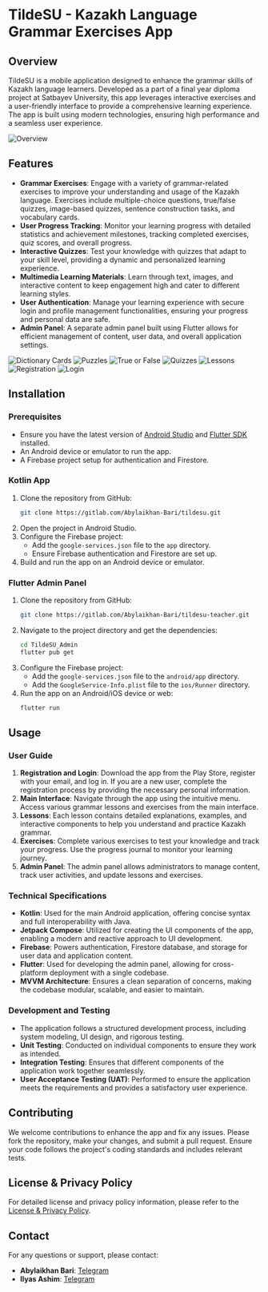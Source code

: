 # TildeSU - Kazakh Language Grammar Exercises App

## Overview
TildeSU is a mobile application designed to enhance the grammar skills of Kazakh language learners. Developed as a part of a final year diploma project at Satbayev University, this app leverages interactive exercises and a user-friendly interface to provide a comprehensive learning experience. The app is built using modern technologies, ensuring high performance and a seamless user experience.

![Overview](https://ibb.co.com/rkJtrT4)

## Features
- **Grammar Exercises**: Engage with a variety of grammar-related exercises to improve your understanding and usage of the Kazakh language. Exercises include multiple-choice questions, true/false quizzes, image-based quizzes, sentence construction tasks, and vocabulary cards.
- **User Progress Tracking**: Monitor your learning progress with detailed statistics and achievement milestones, tracking completed exercises, quiz scores, and overall progress.
- **Interactive Quizzes**: Test your knowledge with quizzes that adapt to your skill level, providing a dynamic and personalized learning experience.
- **Multimedia Learning Materials**: Learn through text, images, and interactive content to keep engagement high and cater to different learning styles.
- **User Authentication**: Manage your learning experience with secure login and profile management functionalities, ensuring your progress and personal data are safe.
- **Admin Panel**: A separate admin panel built using Flutter allows for efficient management of content, user data, and overall application settings.

![Dictionary Cards](https://ibb.co.com/Gs6w5Db)
![Puzzles](https://ibb.co.com/98SNtWR)
![True or False](https://ibb.co.com/s3115kL)
![Quizzes](https://ibb.co.com/Gc6wy5z)
![Lessons](https://ibb.co.com/swHvSgr)
![Registration](https://ibb.co.com/jgZhfFr)
![Login](https://ibb.co.com/8ss0fg9)

## Installation

### Prerequisites
- Ensure you have the latest version of [Android Studio](https://developer.android.com/studio) and [Flutter SDK](https://flutter.dev/docs/get-started/install) installed.
- An Android device or emulator to run the app.
- A Firebase project setup for authentication and Firestore.

### Kotlin App
1. Clone the repository from GitHub:
    ```bash
    git clone https://gitlab.com/Abylaikhan-Bari/tildesu.git
    ```
2. Open the project in Android Studio.
3. Configure the Firebase project:
    - Add the `google-services.json` file to the `app` directory.
    - Ensure Firebase authentication and Firestore are set up.
4. Build and run the app on an Android device or emulator.


### Flutter Admin Panel
1. Clone the repository from GitHub:
    ```bash
    git clone https://gitlab.com/Abylaikhan-Bari/tildesu-teacher.git
    ```
2. Navigate to the project directory and get the dependencies:
    ```bash
    cd TildeSU_Admin
    flutter pub get
    ```
3. Configure the Firebase project:
    - Add the `google-services.json` file to the `android/app` directory.
    - Add the `GoogleService-Info.plist` file to the `ios/Runner` directory.
4. Run the app on an Android/iOS device or web:
    ```bash
    flutter run
    ```

## Usage

### User Guide
1. **Registration and Login**: Download the app from the Play Store, register with your email, and log in. If you are a new user, complete the registration process by providing the necessary personal information.
2. **Main Interface**: Navigate through the app using the intuitive menu. Access various grammar lessons and exercises from the main interface.
3. **Lessons**: Each lesson contains detailed explanations, examples, and interactive components to help you understand and practice Kazakh grammar.
4. **Exercises**: Complete various exercises to test your knowledge and track your progress. Use the progress journal to monitor your learning journey.
5. **Admin Panel**: The admin panel allows administrators to manage content, track user activities, and update lessons and exercises.


### Technical Specifications
- **Kotlin**: Used for the main Android application, offering concise syntax and full interoperability with Java.
- **Jetpack Compose**: Utilized for creating the UI components of the app, enabling a modern and reactive approach to UI development.
- **Firebase**: Powers authentication, Firestore database, and storage for user data and application content.
- **Flutter**: Used for developing the admin panel, allowing for cross-platform deployment with a single codebase.
- **MVVM Architecture**: Ensures a clean separation of concerns, making the codebase modular, scalable, and easier to maintain.

### Development and Testing
- The application follows a structured development process, including system modeling, UI design, and rigorous testing.
- **Unit Testing**: Conducted on individual components to ensure they work as intended.
- **Integration Testing**: Ensures that different components of the application work together seamlessly.
- **User Acceptance Testing (UAT)**: Performed to ensure the application meets the requirements and provides a satisfactory user experience.

## Contributing
We welcome contributions to enhance the app and fix any issues. Please fork the repository, make your changes, and submit a pull request. Ensure your code follows the project's coding standards and includes relevant tests.

## License & Privacy Policy
For detailed license and privacy policy information, please refer to the [License & Privacy Policy](https://docs.google.com/document/d/1fN2QVP2al9k8MJ5cKqhKCoz3GzDBRTkpUNAVAxChUAY/edit?usp=sharing).

## Contact
For any questions or support, please contact:

- **Abylaikhan Bari**: [Telegram](https://t.me/Abylaikhan_Bari)
- **Ilyas Ashim**: [Telegram](https://t.me/ilyashim)
